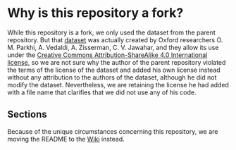 # Why is this repository a fork?
While this repository is a fork, we only used the dataset from the parent repository.
But that [dataset](https://www.robots.ox.ac.uk/~vgg/data/pets/) was actually created by Oxford researchers O. M. Parkhi, A. Vedaldi, A. Zisserman, C. V. Jawahar,
and they allow its use under the [Creative Commons Attribution-ShareAlike 4.0 International license](https://creativecommons.org/licenses/by-sa/4.0/),
so we are not sure why the author of the parent repository violated the terms of the license of the dataset
and added his own license instead without any attribution to the authors of the dataset, although he did not modify the dataset.
Nevertheless, we are retaining the license he had added with a file name that clarifies that we did not use any of his code.


## Sections
Because of the unique circumstances concerning this repository, 
we are moving the README to the [Wiki](https://github.com/jand271/Oxford-IIIT-Pets-Pytorch-JA/wiki) instead.
